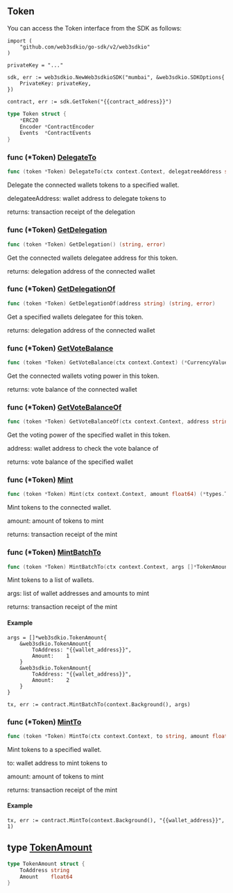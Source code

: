 
## Token

You can access the Token interface from the SDK as follows:

```
import (
	"github.com/web3sdkio/go-sdk/v2/web3sdkio"
)

privateKey = "..."

sdk, err := web3sdkio.NewWeb3sdkioSDK("mumbai", &web3sdkio.SDKOptions{
	PrivateKey: privateKey,
})

contract, err := sdk.GetToken("{{contract_address}}")
```

```go
type Token struct {
    *ERC20
    Encoder *ContractEncoder
    Events  *ContractEvents
}
```

### func \(\*Token\) [DelegateTo](<https://github.com/web3sdkio/go-sdk/blob/main/web3sdkio/token.go#L201>)

```go
func (token *Token) DelegateTo(ctx context.Context, delegatreeAddress string) (*types.Transaction, error)
```

Delegate the connected wallets tokens to a specified wallet\.

delegateeAddress: wallet address to delegate tokens to

returns: transaction receipt of the delegation

### func \(\*Token\) [GetDelegation](<https://github.com/web3sdkio/go-sdk/blob/main/web3sdkio/token.go#L89>)

```go
func (token *Token) GetDelegation() (string, error)
```

Get the connected wallets delegatee address for this token\.

returns: delegation address of the connected wallet

### func \(\*Token\) [GetDelegationOf](<https://github.com/web3sdkio/go-sdk/blob/main/web3sdkio/token.go#L96>)

```go
func (token *Token) GetDelegationOf(address string) (string, error)
```

Get a specified wallets delegatee for this token\.

returns: delegation address of the connected wallet

### func \(\*Token\) [GetVoteBalance](<https://github.com/web3sdkio/go-sdk/blob/main/web3sdkio/token.go#L68>)

```go
func (token *Token) GetVoteBalance(ctx context.Context) (*CurrencyValue, error)
```

Get the connected wallets voting power in this token\.

returns: vote balance of the connected wallet

### func \(\*Token\) [GetVoteBalanceOf](<https://github.com/web3sdkio/go-sdk/blob/main/web3sdkio/token.go#L77>)

```go
func (token *Token) GetVoteBalanceOf(ctx context.Context, address string) (*CurrencyValue, error)
```

Get the voting power of the specified wallet in this token\.

address: wallet address to check the vote balance of

returns: vote balance of the specified wallet

### func \(\*Token\) [Mint](<https://github.com/web3sdkio/go-sdk/blob/main/web3sdkio/token.go#L110>)

```go
func (token *Token) Mint(ctx context.Context, amount float64) (*types.Transaction, error)
```

Mint tokens to the connected wallet\.

amount: amount of tokens to mint

returns: transaction receipt of the mint

### func \(\*Token\) [MintBatchTo](<https://github.com/web3sdkio/go-sdk/blob/main/web3sdkio/token.go#L163>)

```go
func (token *Token) MintBatchTo(ctx context.Context, args []*TokenAmount) (*types.Transaction, error)
```

Mint tokens to a list of wallets\.

args: list of wallet addresses and amounts to mint

returns: transaction receipt of the mint

#### Example

```
args = []*web3sdkio.TokenAmount{
	&web3sdkio.TokenAmount{
		ToAddress: "{{wallet_address}}",
		Amount:    1
	}
	&web3sdkio.TokenAmount{
		ToAddress: "{{wallet_address}}",
		Amount:    2
	}
}

tx, err := contract.MintBatchTo(context.Background(), args)
```

### func \(\*Token\) [MintTo](<https://github.com/web3sdkio/go-sdk/blob/main/web3sdkio/token.go#L125>)

```go
func (token *Token) MintTo(ctx context.Context, to string, amount float64) (*types.Transaction, error)
```

Mint tokens to a specified wallet\.

to: wallet address to mint tokens to

amount: amount of tokens to mint

returns: transaction receipt of the mint

#### Example

```
tx, err := contract.MintTo(context.Background(), "{{wallet_address}}", 1)
```

## type [TokenAmount](<https://github.com/web3sdkio/go-sdk/blob/main/web3sdkio/types.go#L103-L106>)

```go
type TokenAmount struct {
    ToAddress string
    Amount    float64
}
```
